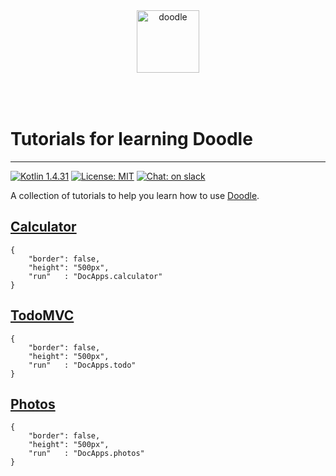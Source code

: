 <div align="center"><img src="doodle.svg" alt="doodle" style="height:100px;margin-bottom:50px"></div>
<h1>Tutorials for learning Doodle</h1>

---

[![Kotlin 1.4.31](https://img.shields.io/badge/Kotlin-1.4.31-blue.svg?style=for-the-badge&logo=kotlin)](http://kotlinlang.org)
[![License: MIT](https://img.shields.io/badge/License-MIT-green.svg?style=for-the-badge)](https://github.com/pusolito/doodle/blob/master/LICENSE)
[![Chat: on slack](https://img.shields.io/badge/slack-doodle-green.svg?style=for-the-badge&logo=slack)](https://kotlinlang.slack.com/messages/doodle)

A collection of tutorials to help you learn how to use [Doodle](https://nacular.github.io/doodle).

## [Calculator](/calculator)

```doodle
{
    "border": false,
    "height": "500px",
    "run"   : "DocApps.calculator"
}
```

## [TodoMVC](/todo)

```doodle
{
    "border": false,
    "height": "500px",
    "run"   : "DocApps.todo"
}
```

## [Photos](/photos)

```doodle
{
    "border": false,
    "height": "500px",
    "run"   : "DocApps.photos"
}
```
